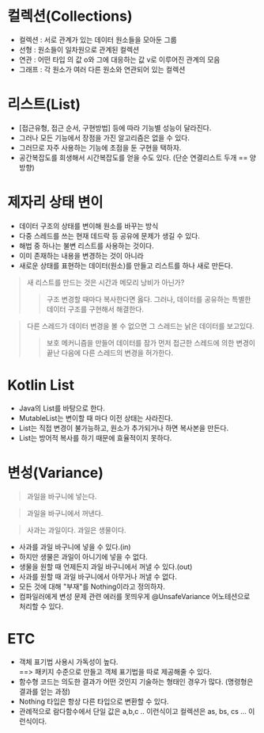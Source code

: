 # 컬렉션(Collections)
- 컬렉션 : 서로 관계가 있는 데이터 원소들을 모아둔 그룹
- 선형 : 원소들이 일차원으로 관계된 컬렉션
- 연관 : 어떤 타입 의 값 o와 그에 대응하는 값 v로 이루어진 관계의 모음
- 그래프 : 각 원소가 여러 다른 원소와 연관되어 있는 컬렉션

# 리스트(List)
- [접근유형, 접근 순서, 구현방법] 등에 따라 기능별 성능이 달라진다.
- 그러나 모든 기능에서 장점을 가진 알고리즘은 없을 수 있다.
- 그러므로 자주 사용하는 기능에 초점을 둔 구현을 택하자.
- 공간복잡도를 희생해서 시간복잡도를 얻을 수도 있다. (단순 연결리스트 두개 == 양방향)

# 제자리 상태 변이
- 데이터 구조의 상태를 변이해 원소를 바꾸는 방식
- 다중 스레드를 쓰는 현재 데드락 등 공유에 문제가 생길 수 있다.
- 해법 중 하나는 불변 리스트를 사용하는 것이다.
- 이미 존재하는 내용을 변경하는 것이 아니라
- 새로운 상태를 표현하는 데이터(원소)를 만들고 리스트를 하나 새로 만든다.
>새 리스트를 만드는 것은 시간과 메모리 낭비가 아닌가?
>> 구조 변경할 때마다 복사한다면 옳다. 그러나, 데이터를 공유하는 특별한 데이터 구조를 구현해서 해결한다.

>다른 스레드가 데이터 변경을 볼 수 없으면 그 스레드는 낡은 데이터를 보고있다.
>> 보호 메커니즘을 만들어 데이터를 잠가 먼저 접근한 스레드에 의한 변경이 끝난 다음에 다른 스레드의 변경을  허가한다.    

# Kotlin List
- Java의 List를 바탕으로 한다.
- MutableList는 변이할 때 마다 이전 상태는 사라진다.
- List는 직접 변경이 불가능하고, 원소가 추가되거나 하면 복사본을 만든다.
- List는 방어적 복사를 하기 때문에 효율적이지 못하다.

# 변성(Variance)
> 과일을 바구니에 넣는다. 

> 과일을 바구니에서 꺼낸다.

> 사과는 과일이다. 과일은 생물이다.
- 사과를 과일 바구니에 넣을 수 있다.(in)
- 하지만 생물은 과일이 아니기에 넣을 수 없다.
- 생물을 원할 때 언제든지 과일 바구니에서 꺼낼 수 있다.(out)
- 사과를 원할 때 과일 바구니에서 아무거나 꺼낼 수 없다. 
- 모든 것에 대해 "부재"를 Nothing이라고 정의하자.
- 컴파일러에게 변성 문제 관련 에러를 못띄우게 @UnsafeVariance 어노테션으로 처리할 수 있다.

# ETC
- 객체 표기법 사용시 가독성이 높다.  
==> 패키지 수준으로 만들고 객체 표기법을 따로 제공해줄 수 있다.
- 함수형 코드는 의도한 결과가 어떤 것인지 기술하는 형태인 경우가 많다. (명령형은 결과를 얻는 과정)
- Nothing 타입은 항상 다른 타입으로 변환할 수 있다.
- 관례적으로 람다함수에서 단일 값은 a,b,c .. 이런식이고 컬렉션은 as, bs, cs ... 이런식이다.